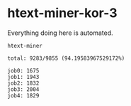 # htext-miner-kor-3

Everything doing here is automated.

```
htext-miner

total: 9283/9855 (94.19583967529172%)

job0: 1675
job1: 1943
job2: 1832
job3: 2004
job4: 1829
```